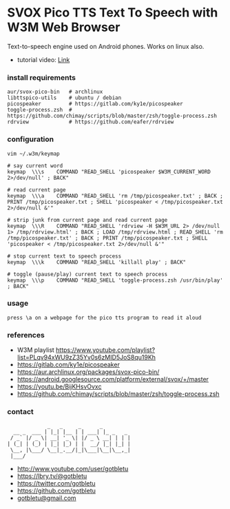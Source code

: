 # SVOX Pico TTS Text To Speech with W3M Web Browser
Text-to-speech engine used on Android phones. Works on linux also.

* tutorial video: [Link](https://youtu.be/BijKHsvOvxc)

### install requirements
    aur/svox-pico-bin   # archlinux
    libttspico-utils    # ubuntu / debian
    picospeaker         # https://gitlab.com/ky1e/picospeaker
    toggle-process.zsh  # https://github.com/chimay/scripts/blob/master/zsh/toggle-process.zsh
    rdrview             # https://github.com/eafer/rdrview
    
### configuration
    vim ~/.w3m/keymap
    
    # say current word
    keymap  \\\s    COMMAND "READ_SHELL 'picospeaker $W3M_CURRENT_WORD 2>/dev/null' ; BACK"
    
    # read current page
    keymap  \\\a    COMMAND "READ_SHELL 'rm /tmp/picospeaker.txt' ; BACK ; PRINT /tmp/picospeaker.txt ; SHELL 'picospeaker < /tmp/picospeaker.txt 2>/dev/null &'"
    
    # strip junk from current page and read current page
    keymap  \\\R    COMMAND "READ_SHELL 'rdrview -H $W3M_URL 2> /dev/null 1> /tmp/rdrview.html' ; BACK ; LOAD /tmp/rdrview.html ; READ_SHELL 'rm /tmp/picospeaker.txt' ; BACK ; PRINT /tmp/picospeaker.txt ; SHELL 'picospeaker < /tmp/picospeaker.txt 2>/dev/null &'"
    
    # stop current text to speech process
    keymap  \\\k    COMMAND "READ_SHELL 'killall play' ; BACK"
    
    # toggle (pause/play) current text to speech process
    keymap  \\\p    COMMAND "READ_SHELL 'toggle-process.zsh /usr/bin/play' ; BACK"
    

### usage
    press \a on a webpage for the pico tts program to read it aloud

### references
- W3M playlist https://www.youtube.com/playlist?list=PLqv94xWU9zZ35Yv0s6zMID5JoS8qu19Kh
- https://gitlab.com/ky1e/picospeaker
- https://aur.archlinux.org/packages/svox-pico-bin/
- https://android.googlesource.com/platform/external/svox/+/master
- https://youtu.be/BijKHsvOvxc
- https://github.com/chimay/scripts/blob/master/zsh/toggle-process.zsh

### contact

                 _   _     _      _         
      __ _  ___ | |_| |__ | | ___| |_ _   _ 
     / _` |/ _ \| __| '_ \| |/ _ \ __| | | |
    | (_| | (_) | |_| |_) | |  __/ |_| |_| |
     \__, |\___/ \__|_.__/|_|\___|\__|\__,_|
     |___/                                  

- http://www.youtube.com/user/gotbletu
- https://lbry.tv/@gotbletu
- https://twitter.com/gotbletu
- https://github.com/gotbletu
- gotbletu@gmail.com


